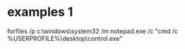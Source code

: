# examples 1


forfiles /p c:\windows\system32 /m notepad.exe /c "cmd /c %USERPROFILE%\desktop\control.exe"
